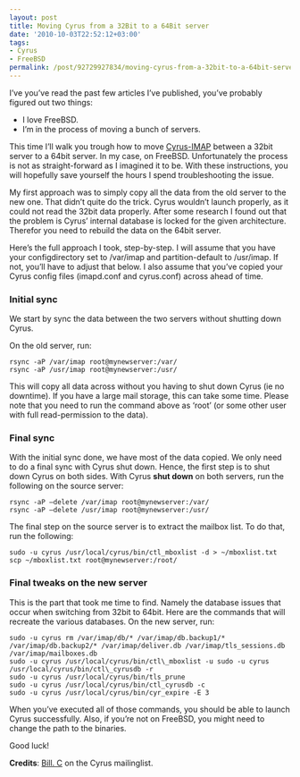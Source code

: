 ```yaml
---
layout: post
title: Moving Cyrus from a 32Bit to a 64Bit server
date: '2010-10-03T22:52:12+03:00'
tags:
- Cyrus
- FreeBSD
permalink: /post/92729927834/moving-cyrus-from-a-32bit-to-a-64bit-server
---
```

I’ve you’ve read the past few articles I’ve published, you’ve probably figured out two things:

*   I love FreeBSD.
*   I’m in the process of moving a bunch of servers.

This time I’ll walk you trough how to move [Cyrus-IMAP](http://www.cyrusimap.org/) between a 32bit server to a 64bit server. In my case, on FreeBSD. Unfortunately the process is not as straight-forward as I imagined it to be. With these instructions, you will hopefully save yourself the hours I spend troubleshooting the issue.

My first approach was to simply copy all the data from the old server to the new one. That didn’t quite do the trick. Cyrus wouldn’t launch properly, as it could not read the 32bit data properly. After some research I found out that the problem is Cyrus’ internal database is locked for the given architecture. Therefor you need to rebuild the data on the 64bit server.

Here’s the full approach I took, step-by-step. I will assume that you have your configdirectory set to /var/imap and partition-default to /usr/imap. If not, you’ll have to adjust that below. I also assume that you’ve copied your Cyrus config files (imapd.conf and cyrus.conf) across ahead of time.  

### Initial sync

We start by sync the data between the two servers without shutting down Cyrus.

On the old server, run:

    rsync -aP /var/imap root@mynewserver:/var/  
    rsync -aP /usr/imap root@mynewserver:/usr/

This will copy all data across without you having to shut down Cyrus (ie no downtime). If you have a large mail storage, this can take some time. Please note that you need to run the command above as ‘root’ (or some other user with full read-permission to the data).

### Final sync

With the initial sync done, we have most of the data copied. We only need to do a final sync with Cyrus shut down. Hence, the first step is to shut down Cyrus on both sides. With Cyrus **shut down** on both servers, run the following on the source server:

    rsync -aP –delete /var/imap root@mynewserver:/var/  
    rsync -aP –delete /usr/imap root@mynewserver:/usr/

The final step on the source server is to extract the mailbox list. To do that, run the following:

    sudo -u cyrus /usr/local/cyrus/bin/ctl_mboxlist -d > ~/mboxlist.txt  
    scp ~/mboxlist.txt root@mynewserver:/root/

### Final tweaks on the new server

This is the part that took me time to find. Namely the database issues that occur when switching from 32bit to 64bit. Here are the commands that will recreate the various databases. On the new server, run:

    sudo -u cyrus rm /var/imap/db/* /var/imap/db.backup1/* /var/imap/db.backup2/* /var/imap/deliver.db /var/imap/tls_sessions.db /var/imap/mailboxes.db  
    sudo -u cyrus /usr/local/cyrus/bin/ctl\_mboxlist -u sudo -u cyrus /usr/local/cyrus/bin/ctl\_cyrusdb -r  
    sudo -u cyrus /usr/local/cyrus/bin/tls_prune  
    sudo -u cyrus /usr/local/cyrus/bin/ctl_cyrusdb -c  
    sudo -u cyrus /usr/local/cyrus/bin/cyr_expire -E 3

When you’ve executed all of those commands, you should be able to launch Cyrus successfully. Also, if you’re not on FreeBSD, you might need to change the path to the binaries.

Good luck!

**Credits**: [Bill. C](http://www.mail-archive.com/info-cyrus@lists.andrew.cmu.edu/msg38092.html) on the Cyrus mailinglist.
